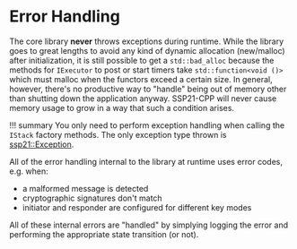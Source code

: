 # Error Handling

The core library **never** throws exceptions during runtime. While the library goes to great lengths to avoid any kind of dynamic allocation (new/malloc) after initialization, it is still possible
to get a `std::bad_alloc` because the methods for `IExecutor` to post or start timers take `std::function<void ()>` which must malloc when the functors exceed a certain size. In general, however, there's
no productive way to "handle" being out of memory other than shutting down the application anyway. SSP21-CPP will never cause memory usage to grow in a way that such a condition arises.

!!! summary
    You only need to perform exception handling when calling the `IStack` factory methods. The only exception type thrown is [ssp21::Exception]({{base_doxygen_path}}/classssp21_1_1Exception.html).

All of the error handling internal to the library at runtime uses error codes, e.g. when:

* a malformed message is detected
* cryptographic signatures don't match
* initiator and responder are configured for different key modes

All of these internal errors are "handled" by simplying logging the error and performing the appropriate state transition (or not).